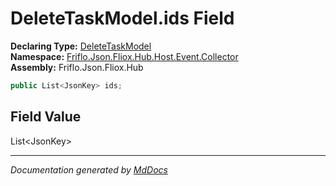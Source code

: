 ﻿<!--  
  <auto-generated>   
    The contents of this file were generated by a tool.  
    Changes to this file may be list if the file is regenerated  
  </auto-generated>   
-->

# DeleteTaskModel.ids Field

**Declaring Type:** [DeleteTaskModel](../index.md)  
**Namespace:** [Friflo.Json.Fliox.Hub.Host.Event.Collector](../../index.md)  
**Assembly:** Friflo.Json.Fliox.Hub

```csharp
public List<JsonKey> ids;
```

## Field Value

List\<JsonKey\>

___

*Documentation generated by [MdDocs](https://github.com/ap0llo/mddocs)*
